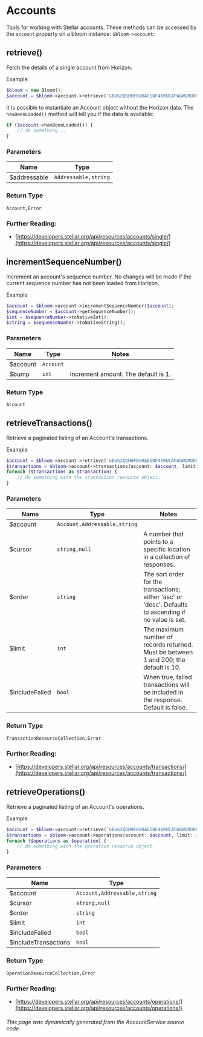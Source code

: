 # Accounts 

Tools for working with Stellar accounts. These methods can be accessed by the
`account` property on a bloom instance: `$bloom->account`:


## retrieve()

Fetch the details of a single account from Horizon.

Example:
```php
$bloom = new Bloom();
$account = $bloom->account->retrieve('GBVG2QOHHFBVHAEGNF4XRUCAPAGWDROONM2LC4BK4ECCQ5RTQOO64VBW');
```

It is possible to instantiate an Account object without the Horizon data.
The `hasBeenLoaded()` method will tell you if the data is available:

```php
if ($account->hasBeenLoaded()) {
    // do something...
}
```

### Parameters

| Name | Type |
| ---- | ---- |
| $addressable| `Addressable,string` |

### Return Type

`Account,Error`

### Further Reading:

- [https://developers.stellar.org/api/resources/accounts/single/](https://developers.stellar.org/api/resources/accounts/single/)

## incrementSequenceNumber()

Increment an account's sequence number. No changes will be made if the
current sequence number has not been loaded from Horizon.

Example
```php
$account = $bloom->account->incrementSequenceNumber($account);
$sequenceNumber = $account->getSequenceNumber();
$int = $sequenceNumber->toNativeInt();
$string = $sequenceNumber->toNativeString();
```

### Parameters

| Name | Type | Notes |
| ---- | ---- | ---- |
| $account| `Account` |
| $bump| `int` | Increment amount. The default is 1. |

### Return Type

`Account`

## retrieveTransactions()

Retrieve a paginated listing of an Account's transactions.

Example
```php
$account = $bloom->account->retrieve('GBVG2QOHHFBVHAEGNF4XRUCAPAGWDROONM2LC4BK4ECCQ5RTQOO64VBW');
$transactions = $bloom->account->transactions(account: $account, limit: 20, order: 'desc')
foreach ($transactions as $transaction) {
    // do something with the transaction resource object.
}
```

### Parameters

| Name | Type | Notes |
| ---- | ---- | ---- |
| $account| `Account,Addressable,string` |
| $cursor| `string,null` | A number that points to a specific location in a collection of responses. |
| $order| `string` | The sort order for the transactions; either 'asc' or 'desc'. Defaults to ascending if no value is set. |
| $limit| `int` | The maximum number of records returned. Must be between 1 and 200; the default is 10. |
| $includeFailed| `bool` | When true, failed transactions will be included in the response. Default is false. |

### Return Type

`TransactionResourceCollection,Error`

### Further Reading:

- [https://developers.stellar.org/api/resources/accounts/transactions/](https://developers.stellar.org/api/resources/accounts/transactions/)

## retrieveOperations()

Retrieve a paginated listing of an Account's operations.

Example
```php
$account = $bloom->account->retrieve('GBVG2QOHHFBVHAEGNF4XRUCAPAGWDROONM2LC4BK4ECCQ5RTQOO64VBW');
$transactions = $bloom->account->operations(account: $account, limit: 20, order: 'desc')
foreach ($operations as $operation) {
    // do something with the operation resource object.
}
```

### Parameters

| Name | Type |
| ---- | ---- |
| $account| `Account,Addressable,string` |
| $cursor| `string,null` |
| $order| `string` |
| $limit| `int` |
| $includeFailed| `bool` |
| $includeTransactions| `bool` |

### Return Type

`OperationResourceCollection,Error`

### Further Reading:

- [https://developers.stellar.org/api/resources/accounts/operations/](https://developers.stellar.org/api/resources/accounts/operations/)

###### This page was dynamically generated from the AccountService source code.

